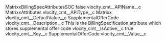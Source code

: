 <?xml version="1.0" encoding="UTF-8"?>
<CustomMetadata xmlns="http://soap.sforce.com/2006/04/metadata" xmlns:xsi="http://www.w3.org/2001/XMLSchema-instance" xmlns:xsd="http://www.w3.org/2001/XMLSchema">
    <label>MatrixxBillingSpecAttributesSOC</label>
    <protected>false</protected>
    <values>
        <field>vlocity_cmt__APIName__c</field>
        <value xsi:type="xsd:string">MatrixxAttributes</value>
    </values>
    <values>
        <field>vlocity_cmt__APIType__c</field>
        <value xsi:type="xsd:string">Matrixx</value>
    </values>
    <values>
        <field>vlocity_cmt__DefaultValue__c</field>
        <value xsi:type="xsd:string">SupplementalOfferCode</value>
    </values>
    <values>
        <field>vlocity_cmt__Description__c</field>
        <value xsi:type="xsd:string">This is the BillingSpecification attribute which stores supplemental offer code</value>
    </values>
    <values>
        <field>vlocity_cmt__IsActive__c</field>
        <value xsi:type="xsd:boolean">true</value>
    </values>
    <values>
        <field>vlocity_cmt__Key__c</field>
        <value xsi:type="xsd:string">SupplementalOfferCode</value>
    </values>
    <values>
        <field>vlocity_cmt__Value__c</field>
        <value xsi:nil="true"/>
    </values>
</CustomMetadata>
